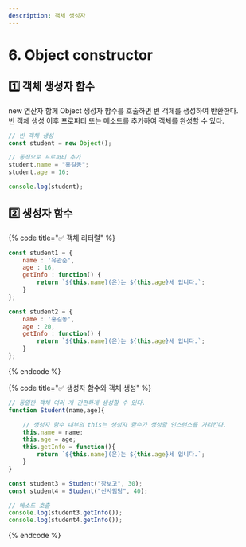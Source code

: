 ```yaml
---
description: 객체 생성자
---
```


# 6. Object constructor

## 1️⃣ 객체 생성자 함수

new 연산자 함께 Object 생성자 함수를 호출하면 빈 객체를 생성하여 반환한다.\
빈 객체 생성 이후 프로퍼티 또는 메소드를 추가하여 객체를 완성할 수 있다.

```javascript
// 빈 객체 생성
const student = new Object();

// 동적으로 프로퍼티 추가
student.name = "홍길동";
student.age = 16;

console.log(student);
```

## 2️⃣ 생성자 함수

{% code title="✅ 객체 리터럴" %}
```javascript
const student1 = {
    name : '유관순',
    age : 16,
    getInfo : function() {
        return `${this.name}(은)는 ${this.age}세 입니다.`;
    }
};

const student2 = {
    name : '홍길동',
    age : 20,
    getInfo : function() {
        return `${this.name}(은)는 ${this.age}세 입니다.`;
    }
};
```
{% endcode %}



{% code title="✅ 생성자 함수와 객체 생성" %}
```javascript
// 동일한 객체 여러 개 간편하게 생성할 수 있다.
function Student(name,age){

    // 생성자 함수 내부의 this는 생성자 함수가 생성할 인스턴스를 가리킨다.
    this.name = name;
    this.age = age;
    this.getInfo = function(){
        return `${this.name}(은)는 ${this.age}세 입니다.`;
    }
}

const student3 = Student("장보고", 30);
const student4 = Student("신사임당", 40);

// 메소드 호출
console.log(student3.getInfo());
console.log(student4.getInfo());
```
{% endcode %}
